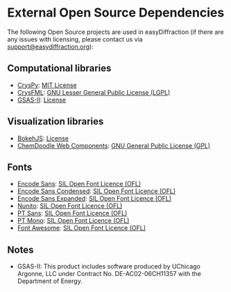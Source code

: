 # External Open Source Dependencies

The following Open Source projects are used in easyDiffraction (if there are any issues with licensing, please contact us via [support@easydiffraction.org](mailto:support@easydiffraction.org)):

## Computational libraries

- [CrysPy](https://github.com/ikibalin/cryspy): [MIT License](https://raw.githubusercontent.com/ikibalin/cryspy/master/LICENSE)
- [CrysFML](https://code.ill.fr/scientific-software/crysfml): [GNU Lesser General Public License (LGPL)](https://raw.githubusercontent.com/easyScience/libsDarwin/main/libsDarwin/CFML_api/LICENSE)
- [GSAS-II](https://subversion.xray.aps.anl.gov/trac/pyGSAS): [License](https://raw.githubusercontent.com/easyScience/libsDarwin/main/libsDarwin/GSASII/license2013.txt)

## Visualization libraries

- [BokehJS](https://docs.bokeh.org/en/2.2.3/docs/user_guide/bokehjs.html): [License](https://raw.githubusercontent.com/bokeh/bokeh/branch-2.2/bokehjs/LICENSE)
- [ChemDoodle Web Components](https://web.chemdoodle.com/): [GNU General Public License (GPL)](http://www.gnu.org/licenses/gpl-3.0.html)

## Fonts

- [Encode Sans](https://fonts.google.com/specimen/Encode+Sans): [SIL Open Font Licence (OFL)](https://scripts.sil.org/OFL)
- [Encode Sans Condensed](https://fonts.google.com/specimen/Encode+Sans+Condensed): [SIL Open Font Licence (OFL)](https://scripts.sil.org/OFL)
- [Encode Sans Expanded](https://fonts.google.com/specimen/Encode+Sans+Expanded): [SIL Open Font Licence (OFL)](https://scripts.sil.org/OFL)
- [Nunito](https://fonts.google.com/specimen/Nunito): [SIL Open Font Licence (OFL)](https://scripts.sil.org/OFL)
- [PT Sans](https://fonts.google.com/specimen/PT+Sans): [SIL Open Font Licence (OFL)](https://scripts.sil.org/OFL)
- [PT Mono](https://fonts.google.com/specimen/PT+Mono): [SIL Open Font Licence (OFL)](https://scripts.sil.org/OFL)
- [Font Awesome](https://github.com/FortAwesome/Font-Awesome): [SIL Open Font Licence (OFL)](https://scripts.sil.org/OFL)

## Notes

- GSAS-II: This product includes software produced by UChicago Argonne, LLC under Contract No. DE-AC02-06CH11357 with the Department of Energy.
